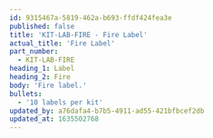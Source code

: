 ```yaml
---
id: 9315467a-5819-462a-b693-ffdf424fea3e
published: false
title: 'KIT-LAB-FIRE - Fire Label'
actual_title: 'Fire Label'
part_number:
  - KIT-LAB-FIRE
heading_1: Label
heading_2: Fire
body: 'Fire label.'
bullets:
  - '10 labels per kit'
updated_by: a76dafa4-b7b5-4911-ad55-421bfbcef2db
updated_at: 1635502768
---
```


